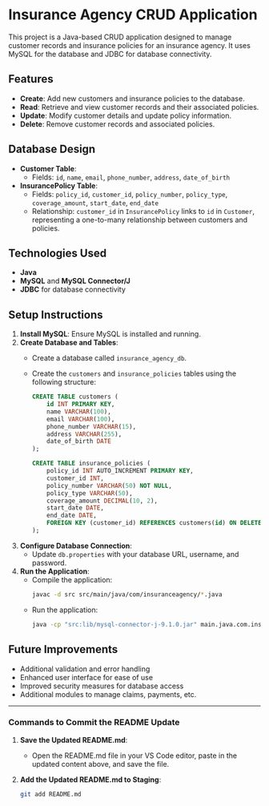 # Insurance Agency CRUD Application

This project is a Java-based CRUD application designed to manage customer records and insurance policies for an insurance agency. It uses MySQL for the database and JDBC for database connectivity.

## Features
- **Create**: Add new customers and insurance policies to the database.
- **Read**: Retrieve and view customer records and their associated policies.
- **Update**: Modify customer details and update policy information.
- **Delete**: Remove customer records and associated policies.

## Database Design
- **Customer Table**:
  - Fields: `id`, `name`, `email`, `phone_number`, `address`, `date_of_birth`
- **InsurancePolicy Table**:
  - Fields: `policy_id`, `customer_id`, `policy_number`, `policy_type`, `coverage_amount`, `start_date`, `end_date`
  - Relationship: `customer_id` in `InsurancePolicy` links to `id` in `Customer`, representing a one-to-many relationship between customers and policies.

## Technologies Used
- **Java**
- **MySQL** and **MySQL Connector/J**
- **JDBC** for database connectivity

## Setup Instructions
1. **Install MySQL**: Ensure MySQL is installed and running.
2. **Create Database and Tables**:
   - Create a database called `insurance_agency_db`.
   - Create the `customers` and `insurance_policies` tables using the following structure:

     ```sql
     CREATE TABLE customers (
         id INT PRIMARY KEY,
         name VARCHAR(100),
         email VARCHAR(100),
         phone_number VARCHAR(15),
         address VARCHAR(255),
         date_of_birth DATE
     );

     CREATE TABLE insurance_policies (
         policy_id INT AUTO_INCREMENT PRIMARY KEY,
         customer_id INT,
         policy_number VARCHAR(50) NOT NULL,
         policy_type VARCHAR(50),
         coverage_amount DECIMAL(10, 2),
         start_date DATE,
         end_date DATE,
         FOREIGN KEY (customer_id) REFERENCES customers(id) ON DELETE CASCADE
     );
     ```
3. **Configure Database Connection**:
   - Update `db.properties` with your database URL, username, and password.
4. **Run the Application**:
   - Compile the application:
     ```bash
     javac -d src src/main/java/com/insuranceagency/*.java
     ```
   - Run the application:
     ```bash
     java -cp "src:lib/mysql-connector-j-9.1.0.jar" main.java.com.insuranceagency.Main
     ```

## Future Improvements
- Additional validation and error handling
- Enhanced user interface for ease of use
- Improved security measures for database access
- Additional modules to manage claims, payments, etc.

---

### Commands to Commit the README Update

1. **Save the Updated README.md**:
   - Open the README.md file in your VS Code editor, paste in the updated content above, and save the file.

2. **Add the Updated README.md to Staging**:
   ```bash
   git add README.md